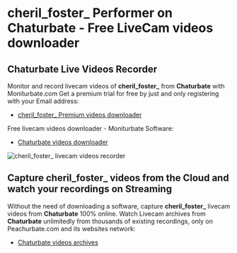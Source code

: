 # cheril_foster_ Performer on Chaturbate - Free LiveCam videos downloader

## Chaturbate Live Videos Recorder

Monitor and record livecam videos of **cheril_foster_** from **Chaturbate** with Moniturbate.com
Get a premium trial for free by just and only registering with your Email address:
* [cheril_foster_ Premium videos downloader](https://moniturbate.com/request-demo-licence-key.html)

Free livecam videos downloader - Moniturbate Software:
* [Chaturbate videos downloader](https://moniturbate.com/moniturbate-download-software.html)

![cheril_foster_ livecam videos recorder](https://peachurnet.com/templates/moniturbate-software.png)


## Capture cheril_foster_ videos from the Cloud and watch your recordings on Streaming

Without the need of downloading a software, capture **cheril_foster_** livecam videos from **Chaturbate** 100% online.
Watch Livecam archives from **Chaturbate** unlimitedly from thousands of existing recordings, only on Peachurbate.com and its websites network:
* [Chaturbate videos archives](https://peachurnet.com/)